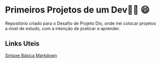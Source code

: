 # Primeiros Projetos de um Dev:man_student: :smile:
Repositório criado para o Desafio de Projeto Dio, onde irei colocar projetos a nível de estudo, com a intenção de praticar e aprender.

## Links Uteis

[Sintaxe Básica Markdown](https://www.markdownguide.org/basic-syntax/) 